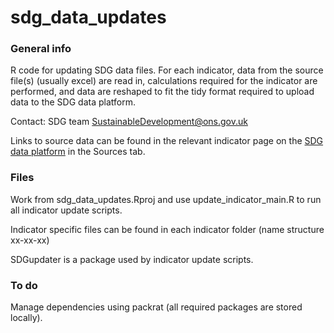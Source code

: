 # sdg_data_updates

### General info ###
R code for updating SDG data files. For each indicator, data from the source file(s) (usually excel) are read in, calculations required for the indicator are performed, and data are reshaped to fit the tidy format required to upload data to the SDG data platform.


Contact: SDG team
SustainableDevelopment@ons.gov.uk

Links to source data can be found in the relevant indicator page on the [SDG data platform](https://sdgdata.gov.uk/) in the Sources tab.


### Files ###
Work from sdg_data_updates.Rproj and use update_indicator_main.R to run all indicator update scripts.

Indicator specific files can be found in each indicator folder (name structure xx-xx-xx)

SDGupdater is a package used by indicator update scripts. 


### To do ### 
Manage dependencies using packrat (all required packages are stored locally). 
